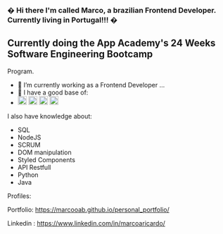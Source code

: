 ### � Hi there I'm called Marco, a brazilian Frontend Developer. Currently living in Portugal!!! �

## Currently doing the App Academy's 24 Weeks Software Engineering Bootcamp
Program.


- 🔭 I’m currently working as a Frontend Developer ...
- 🌱 I have a good base of: 
- <img src="https://cdn.jsdelivr.net/gh/devicons/devicon/icons/html5/html5-original.svg" height="20px" width="20px"/> <img src="https://cdn.jsdelivr.net/gh/devicons/devicon/icons/css3/css3-original.svg" height="20px" width="20px" /> <img src="https://cdn.jsdelivr.net/gh/devicons/devicon/icons/javascript/javascript-original.svg" height="20px" width="20px" /> <img src="https://cdn.jsdelivr.net/gh/devicons/devicon/icons/react/react-original.svg" height="20px" width="20px" /> 

I also have knowledge about:

- SQL
- NodeJS
- SCRUM 
- DOM manipulation
- Styled Components 
- API Restfull
- Python
- Java


Profiles: 

Portfolio: https://marcooab.github.io/personal_portfolio/

Linkedin : https://www.linkedin.com/in/marcoaricardo/
